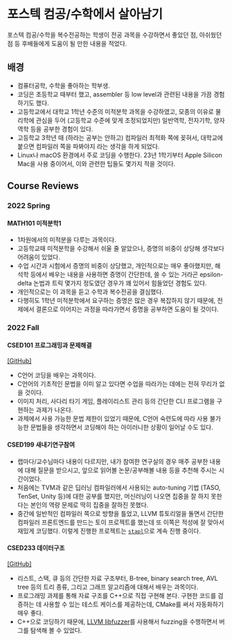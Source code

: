 # 포스텍 컴공/수학에서 살아남기

포스텍 컴공/수학을 복수전공하는 학생이 전공 과목을 수강하면서 좋았던 점, 아쉬웠던 점 등 후배들에게 도움이 될 만한 내용을 적었다.

## 배경

- 컴퓨터공학, 수학을 좋아하는 학부생.
- 코딩은 초등학교 때부터 했고, assembler 등 low level과 관련된 내용을 가끔 경험하기도 했다.
- 고등학교에서 대학교 1학년 수준의 미적분학 과목을 수강하였고, 모종의 이유로 물리학에 관심을 두어 (고등학교 수준에 맞게 조정되었지만) 일반역학, 전자기학, 양자역학 등을 공부한 경험이 있다.
- 고등학교 3학년 때 (하라는 공부는 안하고) 컴파일러 최적화 쪽에 꽂혀서, 대학교에 붙으면 컴파일러 쪽을 파봐야지 라는 생각을 하게 되었다.
- Linux나 macOS 환경에서 주로 코딩을 수행한다. 23년 1학기부터 Apple Silicon Mac을 사용 중이어서, 이와 관련한 팁들도 몇가지 적을 것이다.

## Course Reviews

### 2022 Spring

#### MATH101 미적분학1

- 1차원에서의 미적분을 다루는 과목이다.
- 고등학교때 미적분학을 수강해서 쉬울 줄 알았으나, 증명의 비중이 상당해 생각보다 어려움이 있었다.
- 수업 시간과 시험에서 증명의 비중이 상당했고, 개인적으로는 매우 좋아했지만, 해석학 등에서 배우는 내용을 사용하면 증명이 간단한데, 쓸 수 있는 거라곤 epsilon-delta 논법과 트릭 몇가지 정도였던 경우가 꽤 있어서 힘들었던 경험도 있다.
- 개인적으로는 이 과목을 듣고 수학과 복수전공을 결심했다.
- 다행히도 1학년 미적분학에서 요구하는 증명은 많은 경우 복잡하지 않기 때문에, 전제에서 결론으로 이어지는 과정을 따라가면서 증명을 공부하면 도움이 될 것이다.

### 2022 Fall

#### CSED101 프로그래밍과 문제해결

[[GitHub]](https://github.com/sohnryang/csed101)

- C언어 코딩을 배우는 과목이다.
- C언어의 기초적인 문법을 이미 알고 있다면 수업을 따라가는 데에는 전혀 무리가 없을 것이다.
- 이미지 처리, 사다리 타기 게임, 플레이리스트 관리 등의 간단한 CLI 프로그램을 구현하는 과제가 나온다.
- 과제에서 사용 가능한 문법 제한이 있었기 때문에, C언어 숙련도에 따라 사용 불가능한 문법들을 생각하면서 코딩해야 하는 아이러니한 상황이 일어날 수도 있다.

#### CSED199 새내기연구참여

- 랩마다/교수님마다 내용이 다르지만, 내가 참여한 연구실의 경우 매주 공부한 내용에 대해 질문을 받으시고, 앞으로 읽어볼 논문/공부해볼 내용 등을 추천해 주시는 시간이었다.
- 처음에는 TVM과 같은 딥러닝 컴파일러에서 사용되는 auto-tuning 기법 (TASO, TenSet, Unity 등)에 대한 공부를 했지만, 머신러닝이 나오면 집중을 잘 하지 못한다는 본인의 역량 문제로 딱히 집중을 잘하진 못했다.
- 중간에 일반적인 컴파일러 쪽으로 방향을 틀었고, LLVM 튜토리얼을 돌면서 간단한 컴파일러 프론트엔드를 만드는 토이 프로젝트를 했는데 또 이쪽은 적성에 잘 맞아서 재밌게 코딩했다. 이렇게 진행한 프로젝트는 [`stapl`](https://github.com/sohnryang/stapl)으로 계속 진행 중이다.

#### CSED233 데이터구조

[[GitHub]](https://github.com/sohnryang/csed233)

- 리스트, 스택, 큐 등의 간단한 자료 구조부터, B-tree, binary search tree, AVL tree 등의 트리 종류, 그리고 그래프 알고리즘에 대해서 배우는 과목이다.
- 프로그래밍 과제를 통해 자료 구조를 C++으로 직접 구현해 본다. 구현한 코드를 검증하는 데 사용할 수 있는 테스트 케이스를 제공하는데, CMake를 써서 자동화하기 매우 좋다.
- C++으로 코딩하기 때문에, [LLVM libfuzzer](https://www.llvm.org/docs/LibFuzzer.html)를 사용해서 fuzzing을 수행하면서 버그를 탐색해 볼 수 있었다.

